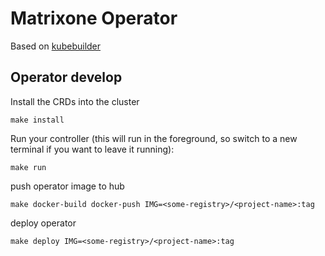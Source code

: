# Matrixone Operator

Based on [kubebuilder](https://book.kubebuilder.io/)

## Operator develop

Install the CRDs into the cluster

```shell
make install
```

Run your controller (this will run in the foreground, so switch to a new terminal if you want to leave it running):

```shell
make run
```

push operator image to hub

```shell
make docker-build docker-push IMG=<some-registry>/<project-name>:tag
```

deploy operator

```shell
make deploy IMG=<some-registry>/<project-name>:tag
```
